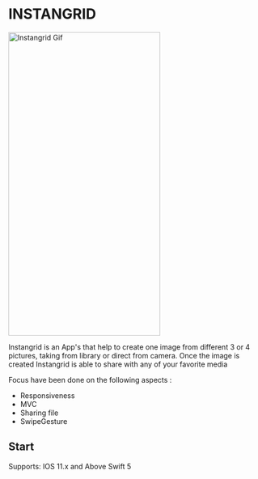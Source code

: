 




# INSTANGRID


<img src="AppsInstagridGif.gif" alt="Instangrid Gif" width="300" height="600">


Instangrid is an App's that help to create one image from different 3 or 4 pictures, taking from library or direct from camera.
Once the image is created Instangrid is able to share with any of your favorite media


Focus have been done on the following aspects :
- Responsiveness
- MVC 
- Sharing file
- SwipeGesture

## Start
Supports: IOS 11.x and Above
Swift 5








